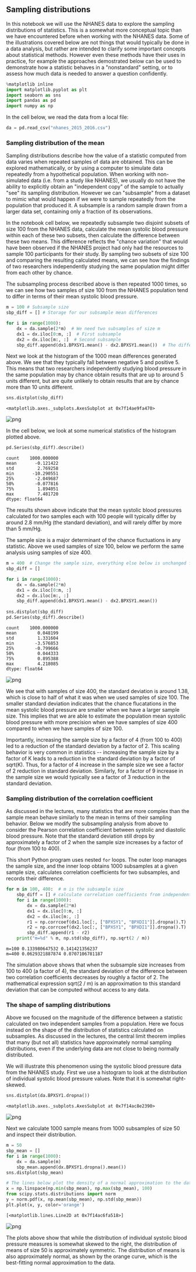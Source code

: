 
## Sampling distributions

In this notebook we will use the NHANES data to explore the sampling distributions of statistics.  This is a somewhat more conceptual topic than we have encountered before when working with the NHANES data.  Some of the illustrations covered below are not things that would typically be done in a data analysis, but rather are intended to clarify some important concepts about statistical methods.  However even these methods have their uses in practice, for example the approaches demostrated below can be used to demonstrate how a statistic behaves in a "nonstandard" setting, or to assess how much data is needed to answer a question confidently.


```python
%matplotlib inline
import matplotlib.pyplot as plt
import seaborn as sns
import pandas as pd
import numpy as np
```

In the cell below, we read the data from a local file:


```python
da = pd.read_csv("nhanes_2015_2016.csv")
```

### Sampling distribution of the mean

Sampling distributions describe how the value of a statistic computed from data varies when repeated samples of data are obtained.  This can be explored mathematically, or by using a computer to simulate data repeatedly from a hypothetical population.  When working with non-simulated data (i.e. from a study like NHANES), we usually do not have the ability to explicitly obtain an "independent copy" of the sample to actually "see" its sampling distribution.  However we can "subsample" from a dataset to mimic what would happen if we were to sample repeatedly from the population that produced it.  A subsample is a random sample drawn from a larger data set, containing only a fraction of its observations.

In the notebook cell below, we repeatedly subsample two disjoint subsets of size 100 from the NHANES data, calculate the mean systolic blood pressure within each of these two subsets, then calculate the difference between these two means.  This difference reflects the "chance variation" that would have been observed if the NHANES project had only had the resources to sample 100 participants for their study.  By sampling two subsets of size 100 and comparing the resulting calculated means, we can see how the findings of two researchers independently studying the same population might differ from each other by chance.  

The subsampling process described above is then repeated 1000 times, so we can see how two samples of size 100 from the NHANES population tend to differ in terms of their mean systolic blood pressure.



```python
m = 100 # Subsample size
sbp_diff = [] # Storage for our subsample mean differences

for i in range(1000):
    dx = da.sample(2*m)  # We need two subsamples of size m
    dx1 = dx.iloc[0:m, :]  # First subsample
    dx2 = dx.iloc[m:, :]  # Second subsample
    sbp_diff.append(dx1.BPXSY1.mean() - dx2.BPXSY1.mean())  # The difference of mean BPXSY1 values
```

Next we look at the histogram of the 1000 mean differences generated above.  We see that they typically fall between negative 5 and positive 5.  This means that two researchers independently studying blood pressure in the same population may by chance obtain results that are up to around 5 units different, but are quite unlikely to obtain results that are by chance more than 10 units different.


```python
sns.distplot(sbp_diff)
```




    <matplotlib.axes._subplots.AxesSubplot at 0x7f14ae9fa470>




![png](output_7_1.png)


In the cell below, we look at some numerical statistics of the histogram plotted above.


```python
pd.Series(sbp_diff).describe()
```




    count    1000.000000
    mean       -0.121422
    std         2.769258
    min       -10.290551
    25%        -2.049687
    50%        -0.077816
    75%         1.894051
    max         7.481720
    dtype: float64



The results shown above indicate that the mean systolic blood pressures calculated for two samples each with 100 people will typically differ by around 2.8 mm/Hg (the standard deviation), and will rarely differ by more than 5 mm/Hg.

The sample size is a major determinant of the chance fluctuations in any statistic.  Above we used samples of size 100, below we perform the same analysis using samples of size 400. 


```python
m = 400  # Change the sample size, everything else below is unchanged from the cells above
sbp_diff = []

for i in range(1000):
    dx = da.sample(2*m)
    dx1 = dx.iloc[0:m, :]
    dx2 = dx.iloc[m:, :]
    sbp_diff.append(dx1.BPXSY1.mean() - dx2.BPXSY1.mean())
    
sns.distplot(sbp_diff)
pd.Series(sbp_diff).describe()
```




    count    1000.000000
    mean        0.048199
    std         1.331604
    min        -3.576853
    25%        -0.799666
    50%         0.044333
    75%         0.895388
    max         4.218085
    dtype: float64




![png](output_11_1.png)


We see that with samples of size 400, the standard deviation is around 1.38, which is close to half of what it was when we used samples of size 100.  The smaller standard deviation indicates that the chance flucatations in the mean systolic blood pressure are smaller when we have a larger sample size.  This implies that we are able to estimate the population mean systolic blood pressure with more precision when we have samples of size 400 compared to when we have samples of size 100.

Importantly, increasing the sample size by a factor of 4 (from 100 to 400) led to a reduction of the standard deviation by a factor of 2.  This scaling behavior is very common in statistics -- increasing the sample size by a factor of K leads to a reduction in the standard deviation by a factor of sqrt(K).  Thus, for a factor of 4 increase in the sample size we see a factor of 2 reduction in standard deviation.  Similarly, for a factor of 9 increase in the sample size we would typically see a factor of 3 reduction in the standard deviation.

### Sampling distribution of the correlation coefficient

As discussed in the lectures, many statistics that are more complex than the sample mean behave similarly to the mean in terms of their sampling behavior.  Below we modify the subsampling analysis from above to consider the Pearson correlation coefficient between systolic and diastolic blood pressure.  Note that the standard deviation still drops by approximately a factor of 2 when the sample size increases by a factor of four (from 100 to 400).

This short Python program uses nested `for` loops.  The outer loop manages the sample size, and the inner loop obtains 1000 subsamples at a given sample size, calculates correlation coefficients for two subsamples, and records their difference.


```python
for m in 100, 400:  # m is the subsample size
    sbp_diff = [] # calculate correlation coefficients from independent samples of size m
    for i in range(1000):
        dx = da.sample(2*m)
        dx1 = dx.iloc[0:m, :]
        dx2 = dx.iloc[m:, :]
        r1 = np.corrcoef(dx1.loc[:, ["BPXSY1", "BPXDI1"]].dropna().T)
        r2 = np.corrcoef(dx2.loc[:, ["BPXSY1", "BPXDI1"]].dropna().T)
        sbp_diff.append(r1 - r2)
    print("m=%d" % m, np.std(sbp_diff), np.sqrt(2 / m))    
```

    m=100 0.133980647532 0.141421356237
    m=400 0.0629321887874 0.0707106781187


The simulation above shows that when the subsample size increases from 100 to 400 (a factor of 4), the standard deviation of the difference between two correlation coefficients decreases by roughly a factor of 2.  The mathematical expression sqrt(2 / m) is an approximation to this standard deviation that can be computed without access to any data. 

### The shape of sampling distributions

Above we focused on the magnitude of the difference between a statistic calculated on two independent samples from a population.  Here we focus instead on the shape of the distribution of statistics calculated on subsamples.  As discussed in the lectures, the central limit theorem implies that many (but not all) statistics have approximately normal sampling distributions, even if the underlying data are not close to being normally distributed.

We will illustrate this phenomenon using the systolic blood pressure data from the NHANES study.  First we use a histogram to look at the distribution of individual systolic blood pressure values.  Note that it is somewhat right-skewed.


```python
sns.distplot(da.BPXSY1.dropna())
```




    <matplotlib.axes._subplots.AxesSubplot at 0x7f14ac8e2390>




![png](output_18_1.png)


Next we calculate 1000 sample means from 1000 subsamples of size 50 and inspect their distribution.


```python
m = 50
sbp_mean = []
for i in range(1000):
    dx = da.sample(m)
    sbp_mean.append(dx.BPXSY1.dropna().mean())
sns.distplot(sbp_mean)

# The lines below plot the density of a normal approximation to the data generated above
x = np.linspace(np.min(sbp_mean), np.max(sbp_mean), 100)
from scipy.stats.distributions import norm
y = norm.pdf(x, np.mean(sbp_mean), np.std(sbp_mean))
plt.plot(x, y, color='orange')
```




    [<matplotlib.lines.Line2D at 0x7f14ac6fa518>]




![png](output_20_1.png)


The plots above show that while the distribution of individual systolic blood pressure measures is somewhat skewed to the right, the distribution of means of size 50 is approximately symmetric.  The distribution of means is also approximately normal, as shown by the orange curve, which is the best-fitting normal approximation to the data.

